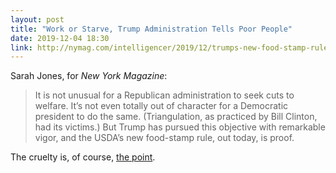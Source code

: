 ```yaml
---
layout: post
title: "Work or Starve, Trump Administration Tells Poor People"
date: 2019-12-04 18:30
link: http://nymag.com/intelligencer/2019/12/trumps-new-food-stamp-rules-tell-poor-to-work-or-starve.html
---
```


Sarah Jones, for *New York Magazine*:

> It is not unusual for a Republican administration to seek cuts to welfare. It’s not even totally out of character for a Democratic president to do the same. (Triangulation, as practiced by Bill Clinton, had its victims.) But Trump has pursued this objective with remarkable vigor, and the USDA’s new food-stamp rule, out today, is proof.

The cruelty is, of course, [the point](https://www.theatlantic.com/ideas/archive/2018/10/the-cruelty-is-the-point/572104/).
